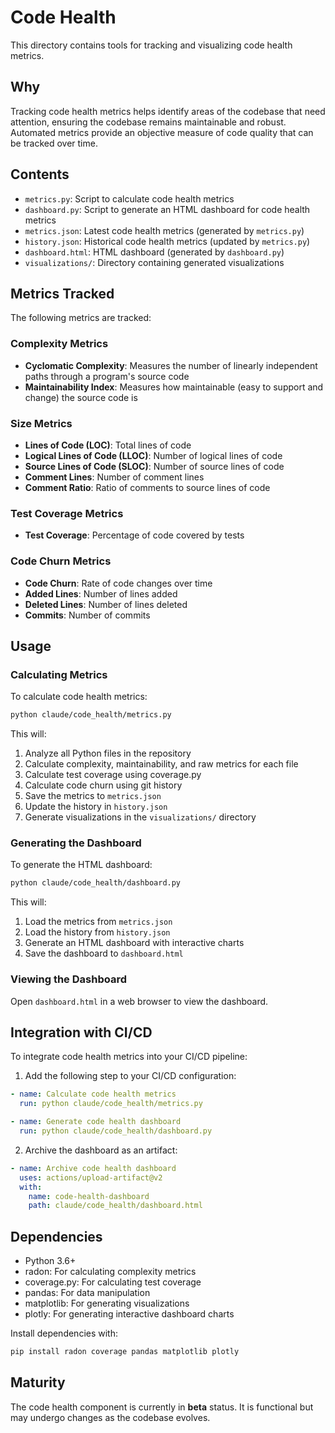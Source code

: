# Code Health

<!-- MEMORY_ANCHOR: code_health_documentation -->

This directory contains tools for tracking and visualizing code health metrics.

## Why

Tracking code health metrics helps identify areas of the codebase that need attention, ensuring the codebase remains maintainable and robust. Automated metrics provide an objective measure of code quality that can be tracked over time.

## Contents

- `metrics.py`: Script to calculate code health metrics
- `dashboard.py`: Script to generate an HTML dashboard for code health metrics
- `metrics.json`: Latest code health metrics (generated by `metrics.py`)
- `history.json`: Historical code health metrics (updated by `metrics.py`)
- `dashboard.html`: HTML dashboard (generated by `dashboard.py`)
- `visualizations/`: Directory containing generated visualizations

## Metrics Tracked

The following metrics are tracked:

### Complexity Metrics

- **Cyclomatic Complexity**: Measures the number of linearly independent paths through a program's source code
- **Maintainability Index**: Measures how maintainable (easy to support and change) the source code is

### Size Metrics

- **Lines of Code (LOC)**: Total lines of code
- **Logical Lines of Code (LLOC)**: Number of logical lines of code
- **Source Lines of Code (SLOC)**: Number of source lines of code
- **Comment Lines**: Number of comment lines
- **Comment Ratio**: Ratio of comments to source lines of code

### Test Coverage Metrics

- **Test Coverage**: Percentage of code covered by tests

### Code Churn Metrics

- **Code Churn**: Rate of code changes over time
- **Added Lines**: Number of lines added
- **Deleted Lines**: Number of lines deleted
- **Commits**: Number of commits

## Usage

### Calculating Metrics

To calculate code health metrics:

```bash
python claude/code_health/metrics.py
```

This will:
1. Analyze all Python files in the repository
2. Calculate complexity, maintainability, and raw metrics for each file
3. Calculate test coverage using coverage.py
4. Calculate code churn using git history
5. Save the metrics to `metrics.json`
6. Update the history in `history.json`
7. Generate visualizations in the `visualizations/` directory

### Generating the Dashboard

To generate the HTML dashboard:

```bash
python claude/code_health/dashboard.py
```

This will:
1. Load the metrics from `metrics.json`
2. Load the history from `history.json`
3. Generate an HTML dashboard with interactive charts
4. Save the dashboard to `dashboard.html`

### Viewing the Dashboard

Open `dashboard.html` in a web browser to view the dashboard.

## Integration with CI/CD

To integrate code health metrics into your CI/CD pipeline:

1. Add the following step to your CI/CD configuration:

```yaml
- name: Calculate code health metrics
  run: python claude/code_health/metrics.py

- name: Generate code health dashboard
  run: python claude/code_health/dashboard.py
```

2. Archive the dashboard as an artifact:

```yaml
- name: Archive code health dashboard
  uses: actions/upload-artifact@v2
  with:
    name: code-health-dashboard
    path: claude/code_health/dashboard.html
```

## Dependencies

- Python 3.6+
- radon: For calculating complexity metrics
- coverage.py: For calculating test coverage
- pandas: For data manipulation
- matplotlib: For generating visualizations
- plotly: For generating interactive dashboard charts

Install dependencies with:

```bash
pip install radon coverage pandas matplotlib plotly
```

## Maturity

The code health component is currently in **beta** status. It is functional but may undergo changes as the codebase evolves. 